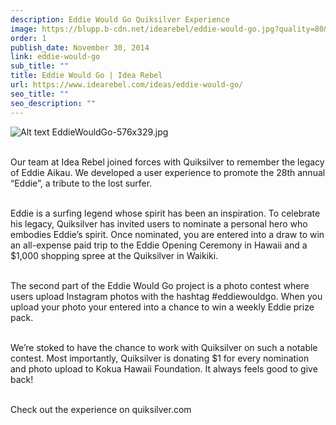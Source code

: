 ```yaml
---
description: Eddie Would Go Quiksilver Experience
image: https://blupp.b-cdn.net/idearebel/eddie-would-go.jpg?quality=80&width=800
order: 1
publish_date: November 30, 2014
link: eddie-would-go
sub_title: ""
title: Eddie Would Go | Idea Rebel
url: https://www.idearebel.com/ideas/eddie-would-go/
seo_title: ""
seo_description: ""
---
```

![Alt text](https://blupp.b-cdn.net/idearebel/nike-digital-shoe-idea-rebel.jpeg?quality=80&width=800?quality=80&width=800 "a title")
EddieWouldGo-576x329.jpg

\
Our team at Idea Rebel joined forces with Quiksilver to remember the legacy of Eddie Aikau. We developed a user experience to promote the 28th annual “Eddie”, a tribute to the lost surfer.

\
Eddie is a surfing legend whose spirit has been an inspiration. To celebrate his legacy, Quiksilver has invited users to nominate a personal hero who embodies Eddie’s spirit. Once nominated, you are entered into a draw to win an all-expense paid trip to the Eddie Opening Ceremony in Hawaii and a $1,000 shopping spree at the Quiksilver in Waikiki.

\
The second part of the Eddie Would Go project is a photo contest where users upload Instagram photos with the hashtag #eddiewouldgo. When you upload your photo your entered into a chance to win a weekly Eddie prize pack.

\
We’re stoked to have the chance to work with Quiksilver on such a notable contest. Most importantly, Quiksilver is donating $1 for every nomination and photo upload to Kokua Hawaii Foundation. It always feels good to give back!

\
Check out the experience on quiksilver.com
